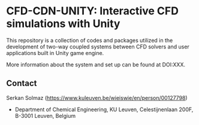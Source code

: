 # CFD-CDN-UNITY: Interactive CFD simulations with Unity

This repository is a collection of codes and packages utilized in the development of two-way coupled systems between CFD solvers and user applications built in Unity game engine.

More information about the system and set up can be found at DOI:XXX.

## Contact
Serkan Solmaz (https://www.kuleuven.be/wieiswie/en/person/00127798)
* Department of Chemical Engineering, KU Leuven, Celestijnenlaan 200F, B-3001 Leuven, Belgium


